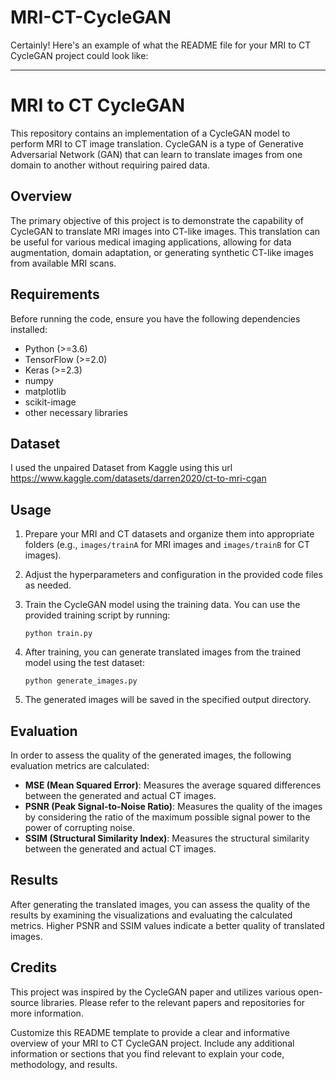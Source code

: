 # MRI-CT-CycleGAN

Certainly! Here's an example of what the README file for your MRI to CT CycleGAN project could look like:

---

# MRI to CT CycleGAN

This repository contains an implementation of a CycleGAN model to perform MRI to CT image translation. CycleGAN is a type of Generative Adversarial Network (GAN) that can learn to translate images from one domain to another without requiring paired data.

## Overview

The primary objective of this project is to demonstrate the capability of CycleGAN to translate MRI images into CT-like images. This translation can be useful for various medical imaging applications, allowing for data augmentation, domain adaptation, or generating synthetic CT-like images from available MRI scans.

## Requirements

Before running the code, ensure you have the following dependencies installed:

- Python (>=3.6)
- TensorFlow (>=2.0)
- Keras (>=2.3)
- numpy
- matplotlib
- scikit-image
- other necessary libraries

## Dataset

I used the unpaired Dataset from Kaggle using this url https://www.kaggle.com/datasets/darren2020/ct-to-mri-cgan

## Usage

1. Prepare your MRI and CT datasets and organize them into appropriate folders (e.g., `images/trainA` for MRI images and `images/trainB` for CT images).

2. Adjust the hyperparameters and configuration in the provided code files as needed.

3. Train the CycleGAN model using the training data. You can use the provided training script by running:

   ```
   python train.py
   ```

4. After training, you can generate translated images from the trained model using the test dataset:

   ```
   python generate_images.py
   ```

5. The generated images will be saved in the specified output directory.

## Evaluation

In order to assess the quality of the generated images, the following evaluation metrics are calculated:

- **MSE (Mean Squared Error)**: Measures the average squared differences between the generated and actual CT images.
- **PSNR (Peak Signal-to-Noise Ratio)**: Measures the quality of the images by considering the ratio of the maximum possible signal power to the power of corrupting noise.
- **SSIM (Structural Similarity Index)**: Measures the structural similarity between the generated and actual CT images.

## Results

After generating the translated images, you can assess the quality of the results by examining the visualizations and evaluating the calculated metrics. Higher PSNR and SSIM values indicate a better quality of translated images.

## Credits

This project was inspired by the CycleGAN paper and utilizes various open-source libraries. Please refer to the relevant papers and repositories for more information.



Customize this README template to provide a clear and informative overview of your MRI to CT CycleGAN project. Include any additional information or sections that you find relevant to explain your code, methodology, and results.
